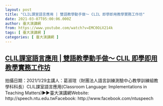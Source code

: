```yaml
---
layout: post
title: "CLIL課室語言應用 | 雙語教學動手做～ CLIL 即學即用教學實務工作坊"
date: 2021-03-07T05:00:06.000Z
author: 臺大演講網
from: https://www.youtube.com/watch?v=EMC0OiX214k
tags: [ 臺大演講網 ]
categories: [ 臺大演講網 ]
---
```

<!--1615093206000-->
[CLIL課室語言應用 | 雙語教學動手做～ CLIL 即學即用教學實務工作坊](https://www.youtube.com/watch?v=EMC0OiX214k)
------

<div>
拍攝日期：2021/1/29主講人：葛淑瑄（財團法人語言訓練測驗中心教學訓練組教學科科長）CLIL課室語言應用(Classroom Language: Implementations in Teaching Matters)►►臺大演講網Website: http://speech.ntu.edu.twFacebook: http://www.facebook.com/ntuspeech
</div>
